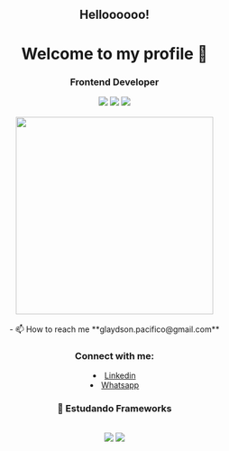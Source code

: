 <h2 align="center">Helloooooo!</h1>
<h1 align="center">Welcome to my profile 👋</h1>
<h3 align="center">Frontend Developer</h3>


 <div align="center">
  <span>
   <img src="https://img.shields.io/badge/JavaScript-F7DF1E?style=for-the-badge&logo=javascript&logoColor=black"/>
   <img src="https://img.shields.io/badge/HTML5-E34F26?style=for-the-badge&logo=html5&logoColor=white"/>
   <img src="https://img.shields.io/badge/CSS3-1572B6?style=for-the-badge&logo=css3&logoColor=white"/>
  </span>
 </div>
</br>

<div align="center">
<a href="#"><img src="https://github-readme-stats.vercel.app/api?username=GlaydsonPacifico&show_icons=true&count_private=true&theme=dark" width="350"></a>

</div></br>


<div align="center">
- 📫 How to reach me **glaydson.pacifico@gmail.com**  
</div>

 <h3 align="center">Connect with me:</h3>
 <p align="left">
  <li align="center">
   <a class="url" href="https://www.linkedin.com/in/glaydson-pacifico-53199519a/" img> 
    Linkedin
   </a>

  </li>
  <li align="center">
   <a class="url" href="https://api.whatsapp.com/send?phone=5581993450832/" img> 
    Whatsapp
   </a>
  </li>

  
<h3 align="center"> 🚀 Estudando Frameworks</h3></br>
<div align="center">
 <span>
  <img src="https://img.shields.io/badge/React-20232A?style=for-the-badge&logo=react&logoColor=61DAFB"/>
  <img src="https://img.shields.io/badge/Node.js-339933?style=for-the-badge&logo=nodedotjs&logoColor=white"/>
 </span>
</div>
</br>
</br>
</br>
